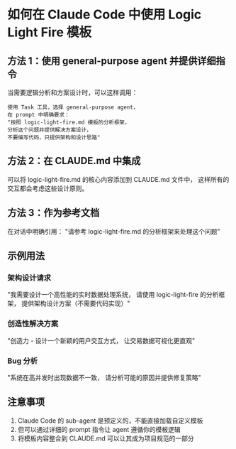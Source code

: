 # 如何在 Claude Code 中使用 Logic Light Fire 模板

## 方法 1：使用 general-purpose agent 并提供详细指令

当需要逻辑分析和方案设计时，可以这样调用：

```
使用 Task 工具，选择 general-purpose agent，
在 prompt 中明确要求：
"按照 logic-light-fire.md 模板的分析框架，
分析这个问题并提供解决方案设计，
不要编写代码，只提供架构和设计思路"
```

## 方法 2：在 CLAUDE.md 中集成

可以将 logic-light-fire.md 的核心内容添加到 CLAUDE.md 文件中，
这样所有的交互都会考虑这些设计原则。

## 方法 3：作为参考文档

在对话中明确引用：
"请参考 logic-light-fire.md 的分析框架来处理这个问题"

## 示例用法

### 架构设计请求
"我需要设计一个高性能的实时数据处理系统，
请使用 logic-light-fire 的分析框架，
提供架构设计方案（不需要代码实现）"

### 创造性解决方案
"创造力 - 设计一个新颖的用户交互方式，
让交易数据可视化更直观"

### Bug 分析
"系统在高并发时出现数据不一致，
请分析可能的原因并提供修复策略"

## 注意事项

1. Claude Code 的 sub-agent 是预定义的，不能直接加载自定义模板
2. 但可以通过详细的 prompt 指令让 agent 遵循你的模板逻辑
3. 将模板内容整合到 CLAUDE.md 可以让其成为项目规范的一部分